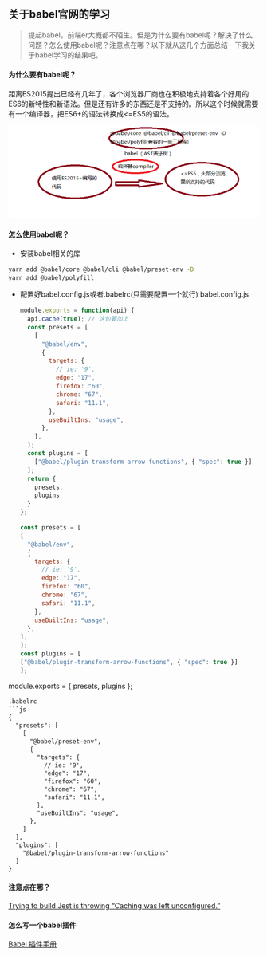 ## 关于babel官网的学习

> 提起babel，前端er大概都不陌生。但是为什么要有babel呢？解决了什么问题？怎么使用babel呢？注意点在哪？以下就从这几个方面总结一下我关于babel学习的结果吧。

#### 为什么要有babel呢？

距离ES2015提出已经有几年了，各个浏览器厂商也在积极地支持着各个好用的ES6的新特性和新语法。但是还有许多的东西还是不支持的。所以这个时候就需要有一个编译器，把ES6+的语法转换成<=ES5的语法。

![](../images/babel基本原理.png)

#### 怎么使用babel呢？

- 安装babel相关的库

```bash
yarn add @babel/core @babel/cli @babel/preset-env -D
yarn add @babel/polyfill 
```

- 配置好babel.config.js或者.babelrc(只需要配置一个就行)
  babel.config.js
  ```js
  module.exports = function(api) {
    api.cache(true); // 这句要加上
    const presets = [
      [
        "@babel/env",
        {
          targets: {
            // ie: '9',
            edge: "17",
            firefox: "60",
            chrome: "67",
            safari: "11.1",
          },
          useBuiltIns: "usage",
        },
      ],
    ];
    const plugins = [
      ["@babel/plugin-transform-arrow-functions", { "spec": true }]
    ];
    return {
      presets, 
      plugins
    }
  };
  ```
  ```js
  const presets = [
  [
    "@babel/env",
    {
      targets: {
        // ie: '9',
        edge: "17",
        firefox: "60",
        chrome: "67",
        safari: "11.1",
      },
      useBuiltIns: "usage",
    },
  ],
  ];
  const plugins = [
  ["@babel/plugin-transform-arrow-functions", { "spec": true }]
  ];
  ```

module.exports =  {
  presets,
  plugins
};
  ```
  .babelrc
  ```js
  {
    "presets": [
      [
        "@babel/preset-env",
        {
          "targets": {
            // ie: '9',
            "edge": "17",
            "firefox": "60",
            "chrome": "67",
            "safari": "11.1",
          },
          "useBuiltIns": "usage",
        },
      ]
    ],
    "plugins": [
      "@babel/plugin-transform-arrow-functions"
    ]
  }
  ```


#### 注意点在哪？

[Trying to build Jest is throwing “Caching was left unconfigured.”](https://stackoverflow.com/questions/50939445/trying-to-build-jest-is-throwing-caching-was-left-unconfigured)

#### 怎么写一个babel插件

[Babel 插件手册](https://github.com/jamiebuilds/babel-handbook/blob/master/translations/zh-Hans/plugin-handbook.md)

